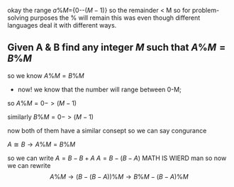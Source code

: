 


okay the range $a\%M =$\{0--$(M-1)$\} 
so the remainder < M 
so for problem-solving purposes the % will remain this was even though different languages deal it with different ways. 

## Given A & B find any integer $M$ such that $A\%M = B\%M$

so we know 
$A\%M = B\%M$
- now! we know that the number will range between 0-M;

so 
$A\% M = 0 ->(M-1)$

similarly 
$B\% M = 0 -> (M-1)$

now both of them have a similar consept so we can say congurance 

$A\cong{B} \rightarrow A\%M = B\%M$

so we can write $A = B-B+A$
$A = B-(B-A)$
MATH IS WIERD man 
so now we can rewrite
$$
A\%M \rightarrow (B-(B-A)) \% M \rightarrow B\%M -(B-A)\%M
$$

